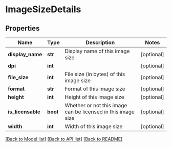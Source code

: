 # ImageSizeDetails

## Properties
Name | Type | Description | Notes
------------ | ------------- | ------------- | -------------
**display_name** | **str** | Display name of this image size | [optional] 
**dpi** | **int** |  | [optional] 
**file_size** | **int** | File size (in bytes) of this image size | [optional] 
**format** | **str** | Format of this image size | [optional] 
**height** | **int** | Height of this image size | [optional] 
**is_licensable** | **bool** | Whether or not this image can be licensed in this image size | [optional] 
**width** | **int** | Width of this image size | [optional] 

[[Back to Model list]](../README.md#documentation-for-models) [[Back to API list]](../README.md#documentation-for-api-endpoints) [[Back to README]](../README.md)


